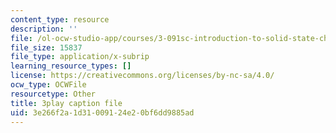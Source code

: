 ```yaml
---
content_type: resource
description: ''
file: /ol-ocw-studio-app/courses/3-091sc-introduction-to-solid-state-chemistry-fall-2010/3e266f2a1d31009124e20bf6dd9885ad_CA7I2GLpgdo.srt
file_size: 15837
file_type: application/x-subrip
learning_resource_types: []
license: https://creativecommons.org/licenses/by-nc-sa/4.0/
ocw_type: OCWFile
resourcetype: Other
title: 3play caption file
uid: 3e266f2a-1d31-0091-24e2-0bf6dd9885ad
---
```

